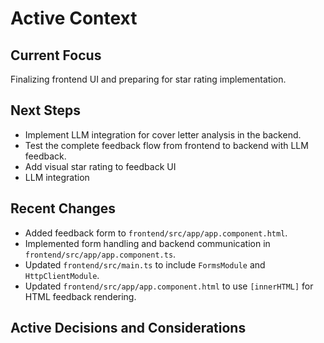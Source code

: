 # Active Context

## Current Focus

Finalizing frontend UI and preparing for star rating implementation.

## Next Steps

- Implement LLM integration for cover letter analysis in the backend.
- Test the complete feedback flow from frontend to backend with LLM feedback.
- Add visual star rating to feedback UI
- LLM integration

## Recent Changes

- Added feedback form to `frontend/src/app/app.component.html`.
- Implemented form handling and backend communication in `frontend/src/app/app.component.ts`.
- Updated `frontend/src/main.ts` to include `FormsModule` and `HttpClientModule`.
- Updated `frontend/src/app/app.component.html` to use `[innerHTML]` for HTML feedback rendering.

## Active Decisions and Considerations
